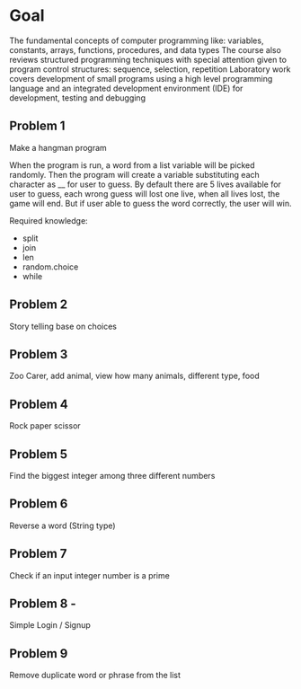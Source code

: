 # Goal

The fundamental concepts of computer programming like: variables, constants, arrays, functions, procedures, and data types The course also reviews structured programming techniques with special attention given to program control structures: sequence, selection, repetition Laboratory work covers development of small programs using a high level programming language and an integrated development environment (IDE) for development, testing and debugging


## Problem 1
Make a hangman program

When the program is run, a word from a list variable will be picked randomly. Then the program will create a variable substituting each character as __ for user to guess. By default there are 5 lives available for user to guess, each wrong guess will lost one live, when all lives lost,  the game will end. But if user able to guess the word correctly, the user will win.

Required knowledge:
- split
- join
- len
- random.choice
- while


## Problem 2
Story telling base on choices

## Problem 3
Zoo Carer, add animal, view how many animals, different type, food

## Problem 4
Rock paper scissor

## Problem 5
Find the biggest integer among three different numbers

## Problem 6
Reverse a word (String type)

## Problem 7
Check if an input integer number is a prime

## Problem 8 - 
Simple Login / Signup

## Problem 9
Remove duplicate word or phrase from the list


